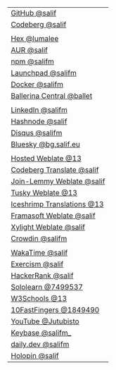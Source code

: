 |     |
| --- |
| [GitHub @salif](https://github.com/salif) |
| [Codeberg @salif](https://codeberg.org/salif) |
|     |
| [Hex @lumalee](https://hex.pm/users/lumalee) |
| [AUR @salif](https://aur.archlinux.org/account/salif) |
| [npm @salifm](https://www.npmjs.com/~salifm) |
| [Launchpad @salifm](https://launchpad.net/~salifm) |
| [Docker @salifm](https://hub.docker.com/u/salifm) |
| [Ballerina Central @ballet](https://central.ballerina.io/ballet) |
|     |
| [LinkedIn @salifm](https://www.linkedin.com/in/salifm) |
| [Hashnode @salif](https://hashnode.com/@salif) |
| [Disqus @salifm](https://disqus.com/by/salifm) |
| [Bluesky @bg.salif.eu](https://bsky.app/profile/did:plc:3ebgy675tgwzqudufqvifpxv) |
|     |
| [Hosted Weblate @13](https://hosted.weblate.org/user/13) |
| [Codeberg Translate @salif](https://translate.codeberg.org/user/salif) |
| [Join-Lemmy Weblate @salif](https://weblate.join-lemmy.org/user/salif) |
| [Tusky Weblate @13](https://weblate.tusky.app/user/13) |
| [Iceshrimp Translations @13](https://translate.iceshrimp.dev/user/13) |
| [Framasoft Weblate @salif](https://weblate.framasoft.org/user/salif) |
| [Xylight Weblate @salif](https://weblate.xylight.dev/user/salif) |
| [Crowdin @salifm](https://crowdin.com/profile/salifm) |
|     |
| [WakaTime @salif](https://wakatime.com/@salif) |
| [Exercism @salif](https://exercism.org/profiles/salif)|
| [HackerRank @salif](https://www.hackerrank.com/salif) |
| [Sololearn @7499537](https://www.sololearn.com/profile/7499537) |
| [W3Schools @13](https://www.w3profile.com/13) |
| [10FastFingers @1849490](https://10fastfingers.com/user/1849490) |
| [YouTube @Jutubisto](https://www.youtube.com/@Jutubisto) |
| [Keybase @salifm_](https://keybase.io/salifm_) |
| [daily.dev @salifm](https://app.daily.dev/salifm) |
| [Holopin @salif](https://www.holopin.io/@salif) |
